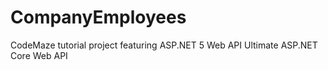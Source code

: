 # CompanyEmployees
CodeMaze tutorial project featuring ASP.NET 5 Web API
Ultimate ASP.NET Core Web API
